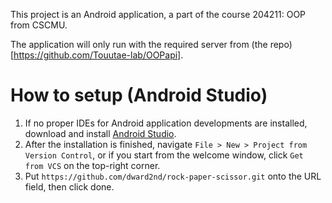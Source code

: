 This project is an Android application, a part of the course 204211: OOP from CSCMU.

The application will only run with the required server from (the repo)[https://github.com/Touutae-lab/OOPapi].

# How to setup (Android Studio)

1. If no proper IDEs for Android application developments are installed, download and install [Android Studio](https://developer.android.com/studio).
2. After the installation is finished, navigate `File > New > Project from Version Control`, or if you start from the welcome window, click `Get from VCS` on the top-right corner.
3. Put `https://github.com/dward2nd/rock-paper-scissor.git` onto the URL field, then click done.
